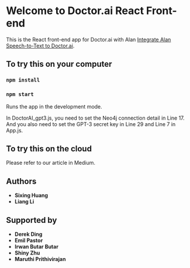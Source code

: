 # Welcome to Doctor.ai React Front-end 

This is the React front-end app for Doctor.ai with Alan [Integrate Alan Speech-to-Text to Doctor.ai](https://dgg32.medium.com/can-doctor-ai-understand-german-chinese-and-japanese-gpt-3-answers-ja-%E5%8F%AF%E4%BB%A5-and-%E3%81%84%E3%81%84%E3%82%88-b63b10d67bf4).



## To try this on your computer

### `npm install`

### `npm start`

Runs the app in the development mode.

In DoctorAI_gpt3.js, you need to set the Neo4j connection detail in Line 17. And you also need to set the GPT-3 secret key in Line 29 and Line 7 in App.js.

## To try this on the cloud

Please refer to our article in Medium.

## Authors
*  **Sixing Huang**
*  **Liang Li**

## Supported by

*  **Derek Ding**
*  **Emil Pastor**
*  **Irwan Butar Butar**
*  **Shiny Zhu**
*  **Maruthi Prithivirajan**